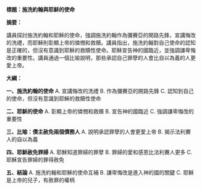 **標題：施洗約翰與耶穌的使命**

**摘要：**

講員探討施洗約翰和耶穌的使命，強調施洗約翰作為彌賽亞的開路先鋒，宣講悔改的洗禮，而耶穌則彰顯上帝的憐憫和救贖。講員指出，施洗約翰對自己使命的認知是正確的，但沒有意識到耶穌的救贖性使命。耶穌宣告神的國臨近，並強調謙卑悔改的重要性。講員通過一個比喻說明，那些承認自己罪孽的人會比自以為義的人更愛上帝。

**大綱：**

**一、施洗約翰的使命**
    A. 宣講悔改的洗禮
    B. 作為彌賽亞的開路先鋒
    C. 認知到自己的使命，但沒有意識到耶穌的救贖性使命

**二、耶穌的使命**
    A. 彰顯上帝的憐憫和救贖
    B. 宣告神的國臨近
    C. 強調謙卑悔改的重要性

**三、比喻：債主赦免兩個債務人**
    A. 說明承認罪孽的人會更愛上帝
    B. 揭示法利賽人的自以為義

**四、耶穌赦免罪婦**
    A. 耶穌知道罪婦的罪孽
    B. 罪婦的愛和感恩比法利賽人更多
    C. 耶穌宣告罪婦的罪得赦免

**五、結論**
    A. 施洗約翰和耶穌的使命互補
    B. 謙卑悔改是進入神的國的關鍵
    C. 耶穌是上帝的兒子，有赦罪的權柄